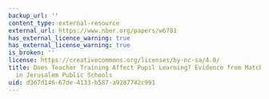 ```yaml
---
backup_url: ''
content_type: external-resource
external_url: https://www.nber.org/papers/w6781
has_external_licence_warning: true
has_external_license_warning: true
is_broken: ''
license: https://creativecommons.org/licenses/by-nc-sa/4.0/
title: Does Teacher Training Affect Pupil Learning? Evidence from Matched Comparisons
  in Jerusalem Public Schools
uid: d367d146-67de-4133-b587-a9287742c991
---
```

